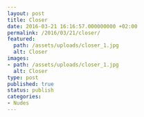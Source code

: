 ```yaml
---
layout: post
title: Closer
date: 2016-03-21 16:16:57.000000000 +02:00
permalink: /2016/03/21/closer/
featured:
  path: /assets/uploads/closer_1.jpg
  alt: Closer
images:
- path: /assets/uploads/closer_1.jpg
  alt: Closer
type: post
published: true
status: publish
categories:
- Nudes
---
```

